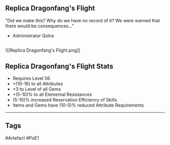 ## Replica Dragonfang's Flight
"Did we make this? Why do we have no record of it? We were warned that there would be consequences..."
- Administrator Qotra
##
![[Replica Dragonfang's Flight.png]]
## Replica Dragonfang's Flight Stats
- Requires Level 56
- +(10-16) to all Attributes
- +3 to Level of all  Gems
- +(5-10)% to all Elemental Resistances
- (5-10)% increased Reservation Efficiency of Skills
- Items and Gems have (10-5)% reduced Attribute Requirements


---
## Tags
#Artefact
#PoE1